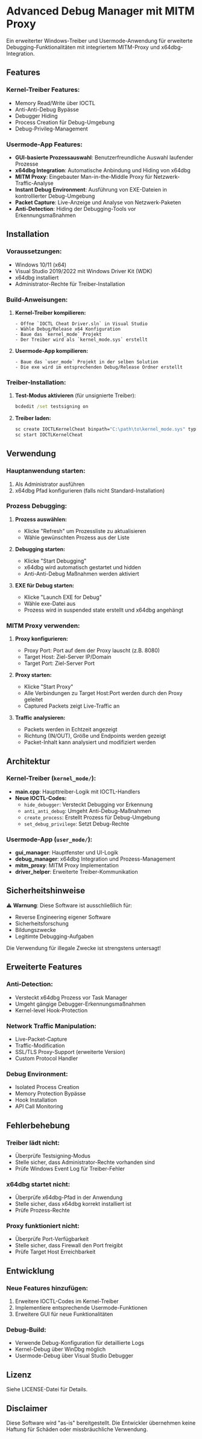# Advanced Debug Manager mit MITM Proxy

Ein erweiterter Windows-Treiber und Usermode-Anwendung für erweiterte Debugging-Funktionalitäten mit integriertem MITM-Proxy und x64dbg-Integration.

## Features

### Kernel-Treiber Features:
- Memory Read/Write über IOCTL
- Anti-Anti-Debug Bypässe
- Debugger Hiding
- Process Creation für Debug-Umgebung
- Debug-Privileg-Management

### Usermode-App Features:
- **GUI-basierte Prozessauswahl**: Benutzerfreundliche Auswahl laufender Prozesse
- **x64dbg Integration**: Automatische Anbindung und Hiding von x64dbg
- **MITM Proxy**: Eingebauter Man-in-the-Middle Proxy für Netzwerk-Traffic-Analyse
- **Instant Debug Environment**: Ausführung von EXE-Dateien in kontrollierter Debug-Umgebung
- **Packet Capture**: Live-Anzeige und Analyse von Netzwerk-Paketen
- **Anti-Detection**: Hiding der Debugging-Tools vor Erkennungsmaßnahmen

## Installation

### Voraussetzungen:
- Windows 10/11 (x64)
- Visual Studio 2019/2022 mit Windows Driver Kit (WDK)
- x64dbg installiert
- Administrator-Rechte für Treiber-Installation

### Build-Anweisungen:

1. **Kernel-Treiber kompilieren:**
   ```
   - Öffne `IOCTL Cheat Driver.sln` in Visual Studio
   - Wähle Debug/Release x64 Konfiguration
   - Baue das `kernel_mode` Projekt
   - Der Treiber wird als `kernel_mode.sys` erstellt
   ```

2. **Usermode-App kompilieren:**
   ```
   - Baue das `user_mode` Projekt in der selben Solution
   - Die exe wird im entsprechenden Debug/Release Ordner erstellt
   ```

### Treiber-Installation:

1. **Test-Modus aktivieren** (für unsignierte Treiber):
   ```cmd
   bcdedit /set testsigning on
   ```
   
2. **Treiber laden:**
   ```cmd
   sc create IOCTLKernelCheat binpath="C:\path\to\kernel_mode.sys" type=kernel
   sc start IOCTLKernelCheat
   ```

## Verwendung

### Hauptanwendung starten:
1. Als Administrator ausführen
2. x64dbg Pfad konfigurieren (falls nicht Standard-Installation)

### Prozess Debugging:
1. **Prozess auswählen:**
   - Klicke "Refresh" um Prozessliste zu aktualisieren
   - Wähle gewünschten Prozess aus der Liste
   
2. **Debugging starten:**
   - Klicke "Start Debugging"
   - x64dbg wird automatisch gestartet und hidden
   - Anti-Anti-Debug Maßnahmen werden aktiviert

3. **EXE für Debug starten:**
   - Klicke "Launch EXE for Debug"
   - Wähle exe-Datei aus
   - Prozess wird in suspended state erstellt und x64dbg angehängt

### MITM Proxy verwenden:

1. **Proxy konfigurieren:**
   - Proxy Port: Port auf dem der Proxy lauscht (z.B. 8080)
   - Target Host: Ziel-Server IP/Domain
   - Target Port: Ziel-Server Port

2. **Proxy starten:**
   - Klicke "Start Proxy"
   - Alle Verbindungen zu Target Host:Port werden durch den Proxy geleitet
   - Captured Packets zeigt Live-Traffic an

3. **Traffic analysieren:**
   - Packets werden in Echtzeit angezeigt
   - Richtung (IN/OUT), Größe und Endpoints werden gezeigt
   - Packet-Inhalt kann analysiert und modifiziert werden

## Architektur

### Kernel-Treiber (`kernel_mode/`):
- **main.cpp**: Haupttreiber-Logik mit IOCTL-Handlers
- **Neue IOCTL-Codes:**
  - `hide_debugger`: Versteckt Debugging vor Erkennung
  - `anti_anti_debug`: Umgeht Anti-Debug-Maßnahmen
  - `create_process`: Erstellt Prozess für Debug-Umgebung
  - `set_debug_privilege`: Setzt Debug-Rechte

### Usermode-App (`user_mode/`):
- **gui_manager**: Hauptfenster und UI-Logik
- **debug_manager**: x64dbg Integration und Prozess-Management
- **mitm_proxy**: MITM Proxy Implementation
- **driver_helper**: Erweiterte Treiber-Kommunikation

## Sicherheitshinweise

⚠️ **Warnung**: Diese Software ist ausschließlich für:
- Reverse Engineering eigener Software
- Sicherheitsforschung
- Bildungszwecke
- Legitimte Debugging-Aufgaben

Die Verwendung für illegale Zwecke ist strengstens untersagt!

## Erweiterte Features

### Anti-Detection:
- Versteckt x64dbg Prozess vor Task Manager
- Umgeht gängige Debugger-Erkennungsmaßnahmen
- Kernel-level Hook-Protection

### Network Traffic Manipulation:
- Live-Packet-Capture
- Traffic-Modification
- SSL/TLS Proxy-Support (erweiterte Version)
- Custom Protocol Handler

### Debug Environment:
- Isolated Process Creation
- Memory Protection Bypässe
- Hook Installation
- API Call Monitoring

## Fehlerbehebung

### Treiber lädt nicht:
- Überprüfe Testsigning-Modus
- Stelle sicher, dass Administrator-Rechte vorhanden sind
- Prüfe Windows Event Log für Treiber-Fehler

### x64dbg startet nicht:
- Überprüfe x64dbg-Pfad in der Anwendung
- Stelle sicher, dass x64dbg korrekt installiert ist
- Prüfe Prozess-Rechte

### Proxy funktioniert nicht:
- Überprüfe Port-Verfügbarkeit
- Stelle sicher, dass Firewall den Port freigibt
- Prüfe Target Host Erreichbarkeit

## Entwicklung

### Neue Features hinzufügen:
1. Erweitere IOCTL-Codes im Kernel-Treiber
2. Implementiere entsprechende Usermode-Funktionen
3. Erweitere GUI für neue Funktionalitäten

### Debug-Build:
- Verwende Debug-Konfiguration für detaillierte Logs
- Kernel-Debug über WinDbg möglich
- Usermode-Debug über Visual Studio Debugger

## Lizenz

Siehe LICENSE-Datei für Details.

## Disclaimer

Diese Software wird "as-is" bereitgestellt. Die Entwickler übernehmen keine Haftung für Schäden oder missbräuchliche Verwendung.
